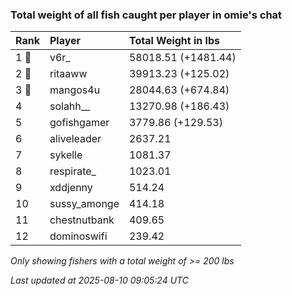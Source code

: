 ### Total weight of all fish caught per player in omie's chat

| Rank  | Player       | Total Weight in lbs |
|:------|:-------------|:--------------------|
| 1 🥇  | v6r_         | 58018.51 (+1481.44) |
| 2 🥈  | ritaaww      | 39913.23 (+125.02)  |
| 3 🥉  | mangos4u     | 28044.63 (+674.84)  |
| 4     | solahh__     | 13270.98 (+186.43)  |
| 5     | gofishgamer  | 3779.86 (+129.53)   |
| 6     | aliveleader  | 2637.21             |
| 7     | sykelle      | 1081.37             |
| 8     | respirate_   | 1023.01             |
| 9     | xddjenny     | 514.24              |
| 10    | sussy_amonge | 414.18              |
| 11    | chestnutbank | 409.65              |
| 12    | dominoswifi  | 239.42              |

_Only showing fishers with a total weight of >= 200 lbs_

_Last updated at 2025-08-10 09:05:24 UTC_